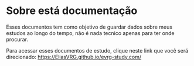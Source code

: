 # Sobre está documentação

Esses documentos tem como objetivo de guardar dados sobre meus estudos ao longo do tempo, não é nada tecnico apenas para ter onde procurar.

Para acessar esses documentos de estudo, clique neste link que você será direcionado: https://EliasVRG.github.io/evrg-study.com/